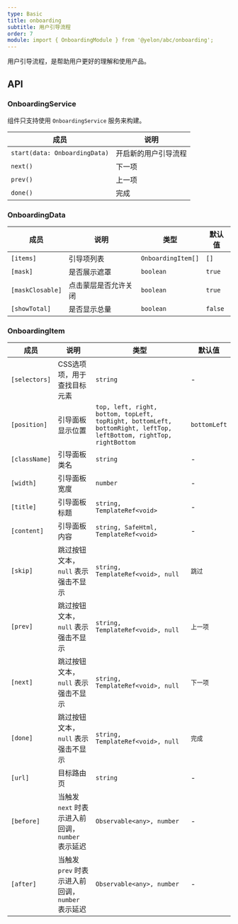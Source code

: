 ```yaml
---
type: Basic
title: onboarding
subtitle: 用户引导流程
order: 7
module: import { OnboardingModule } from '@yelon/abc/onboarding';
---
```


用户引导流程，是帮助用户更好的理解和使用产品。

## API

### OnboardingService

组件只支持使用 `OnboardingService` 服务来构建。

| 成员 | 说明 |
|----|----|
| `start(data: OnboardingData)` | 开启新的用户引导流程 |
| `next()` | 下一项 |
| `prev()` | 上一项 |
| `done()` | 完成 |

### OnboardingData

| 成员 | 说明 | 类型 | 默认值 |
|----|----|----|-----|
| `[items]` | 引导项列表 | `OnboardingItem[]` | `[]` |
| `[mask]` | 是否展示遮罩 | `boolean` | `true` |
| `[maskClosable]` | 点击蒙层是否允许关闭 | `boolean` | `true` |
| `[showTotal]` | 是否显示总量 | `boolean` | `false` |

### OnboardingItem

| 成员 | 说明 | 类型 | 默认值 | 
|----|----|----|-----|
| `[selectors]` | CSS选项项，用于查找目标元素 | `string` | - |
| `[position]` | 引导面板显示位置 | `top, left, right, bottom, topLeft, topRight, bottomLeft, bottomRight, leftTop, leftBottom, rightTop, rightBottom` | `bottomLeft` |
| `[className]` | 引导面板类名 | `string` | - |
| `[width]` | 引导面板宽度 | `number` | - |
| `[title]` | 引导面板标题 | `string, TemplateRef<void>` | - |
| `[content]` | 引导面板内容 | `string, SafeHtml, TemplateRef<void>` | - |
| `[skip]` | 跳过按钮文本，`null` 表示强击不显示 | `string, TemplateRef<void>, null` | `跳过` |
| `[prev]` | 跳过按钮文本，`null` 表示强击不显示 | `string, TemplateRef<void>, null` | `上一项` |
| `[next]` | 跳过按钮文本，`null` 表示强击不显示 | `string, TemplateRef<void>, null` | `下一项` |
| `[done]` | 跳过按钮文本，`null` 表示强击不显示 | `string, TemplateRef<void>, null` | `完成` |
| `[url]` | 目标路由页 | `string` | - |
| `[before]` | 当触发 `next` 时表示进入前回调，`number` 表示延迟 | `Observable<any>, number` | - |
| `[after]` | 当触发 `prev` 时表示进入前回调，`number` 表示延迟 | `Observable<any>, number` | - |
